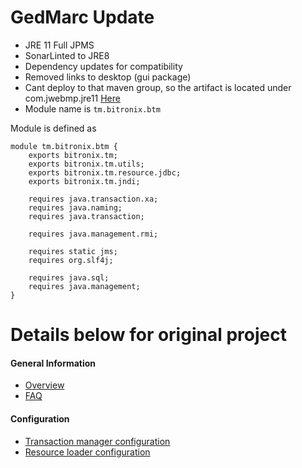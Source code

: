# GedMarc Update

* JRE 11 Full JPMS
* SonarLinted to JRE8
* Dependency updates for compatibility
* Removed links to desktop (gui package)
* Cant deploy to that maven group, so the artifact is located under com.jwebmp.jre11
[Here]()
* Module name is <code>tm.bitronix.btm</code> 

Module is defined as 
```
module tm.bitronix.btm {
    exports bitronix.tm;
    exports bitronix.tm.utils;
    exports bitronix.tm.resource.jdbc;
    exports bitronix.tm.jndi;
    
    requires java.transaction.xa;
    requires java.naming;
    requires java.transaction;
    
    requires java.management.rmi;
    
    requires static jms;
    requires org.slf4j;
    
    requires java.sql;
    requires java.management;
}
```

# Details below for original project

#### General Information ####
* [Overview](https://github.com/bitronix/btm/wiki/Overview)
* [FAQ](https://github.com/bitronix/btm/wiki/FAQ)

#### Configuration ####
* [Transaction manager configuration](https://github.com/bitronix/btm/wiki/Transaction-manager-configuration)
* [Resource loader configuration](https://github.com/bitronix/btm/wiki/Resource-loader-configuration)
